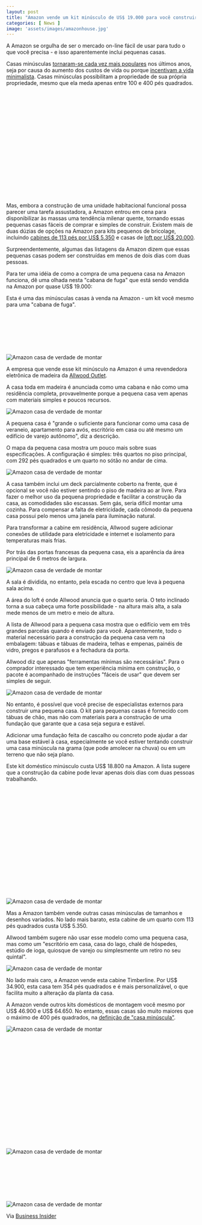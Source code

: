 ```yaml
---
layout: post
title: "Amazon vende um kit minúsculo de US$ 19.000 para você construir sua casa"
categories: [ News ]
image: 'assets/images/amazonhouse.jpg'
---
```


A Amazon se orgulha de ser o mercado on-line fácil de usar para tudo o que você precisa - e isso aparentemente inclui pequenas casas.

Casas minúsculas [tornaram-se cada vez mais populares](https://www.cnn.com/2018/11/02/success/tiny-homes/index.html) nos últimos anos, seja por causa do aumento dos custos de vida ou porque [incentivam a vida minimalista](https://thetinylife.com/what-is-the-tiny-house-movement/). Casas minúsculas possibilitam a propriedade de sua própria propriedade, mesmo que ela meda apenas entre 100 e 400 pés quadrados.

<!-- QUADRADO -->
<script async src="//pagead2.googlesyndication.com/pagead/js/adsbygoogle.js"></script>
<ins class="adsbygoogle"
style="display:inline-block;width:336px;height:280px"
data-ad-client="ca-pub-2838251107855362"
data-ad-slot="5351066970"></ins>
<script>
(adsbygoogle = window.adsbygoogle || []).push({});
</script>

Mas, embora a construção de uma unidade habitacional funcional possa parecer uma tarefa assustadora, a Amazon entrou em cena para disponibilizar às massas uma tendência milenar quente, tornando essas pequenas casas fáceis de comprar e simples de construir. Existem mais de duas dúzias de opções na Amazon para kits pequenos de bricolage, incluindo [cabines de 113 pés por US$ 5.350](https://www.amazon.com/Lillevilla-Escape-113-Allwood-Cabin/dp/B00O76AL5W) e casas de [loft por US$ 20.000](https://www.amazon.com/Allwood-Ranger-Cabin-Kit-Loft/dp/B072C7D1L3).

Surpreendentemente, algumas das listagens da Amazon dizem que essas pequenas casas podem ser construídas em menos de dois dias com duas pessoas.

Para ter uma idéia de como a compra de uma pequena casa na Amazon funciona, dê uma olhada nesta "cabana de fuga" que está sendo vendida na Amazon por quase US$ 19.000:

Esta é uma das minúsculas casas à venda na Amazon - um kit você mesmo para uma "cabana de fuga".

<!-- MINI ANÚNCIO -->
<script async src="//pagead2.googlesyndication.com/pagead/js/adsbygoogle.js"></script>
<!-- Games Root -->
<ins class="adsbygoogle"
style="display:inline-block;width:730px;height:95px"
data-ad-client="ca-pub-2838251107855362"
data-ad-slot="5351066970"></ins>
<script>
(adsbygoogle = window.adsbygoogle || []).push({});
</script>

![Amazon casa de verdade de montar](/assets/images/amazonhouse0.jpg)

A empresa que vende esse kit minúsculo na Amazon é uma revendedora eletrônica de madeira da [Allwood Outlet](https://allwoodoutlet.com/index.php).

A casa toda em madeira é anunciada como uma cabana e não como uma residência completa, provavelmente porque a pequena casa vem apenas com materiais simples e poucos recursos.

![Amazon casa de verdade de montar](/assets/images/amazonhouse1.jpg)

A pequena casa é "grande o suficiente para funcionar como uma casa de veraneio, apartamento para avós, escritório em casa ou até mesmo um edifício de varejo autônomo", diz a descrição.

O mapa da pequena casa mostra um pouco mais sobre suas especificações. A configuração é simples: três quartos no piso principal, com 292 pés quadrados e um quarto no sótão no andar de cima.

<!-- RETANGULO LARGO 2 -->
<script async src="//pagead2.googlesyndication.com/pagead/js/adsbygoogle.js"></script>
<ins class="adsbygoogle"
style="display:block; text-align:center;"
data-ad-layout="in-article"
data-ad-format="fluid"
data-ad-client="ca-pub-2838251107855362"
data-ad-slot="8549252987"></ins>
<script>
(adsbygoogle = window.adsbygoogle || []).push({});
</script>

![Amazon casa de verdade de montar](/assets/images/amazonhouse2.jpg)

A casa também inclui um deck parcialmente coberto na frente, que é opcional se você não estiver sentindo o piso de madeira ao ar livre.
Para fazer o melhor uso da pequena propriedade e facilitar a construção da casa, as comodidades são escassas. Sem gás, seria difícil montar uma cozinha. Para compensar a falta de eletricidade, cada cômodo da pequena casa possui pelo menos uma janela para iluminação natural.

Para transformar a cabine em residência, Allwood sugere adicionar conexões de utilidade para eletricidade e internet e isolamento para temperaturas mais frias.

Por trás das portas francesas da pequena casa, eis a aparência da área principal de 6 metros de largura.

![Amazon casa de verdade de montar](/assets/images/amazonhouse3.jpg)

A sala é dividida, no entanto, pela escada no centro que leva à pequena sala acima.

A área do loft é onde Allwood anuncia que o quarto seria. O teto inclinado torna a sua cabeça uma forte possibilidade - na altura mais alta, a sala mede menos de um metro e meio de altura.

A lista de Allwood para a pequena casa mostra que o edifício vem em três grandes parcelas quando é enviado para você. Aparentemente, todo o material necessário para a construção da pequena casa vem na embalagem: tábuas e tábuas de madeira, telhas e empenas, painéis de vidro, pregos e parafusos e a fechadura da porta.

Allwood diz que apenas "ferramentas mínimas são necessárias". Para o comprador interessado que tem experiência mínima em construção, o pacote é acompanhado de instruções "fáceis de usar" que devem ser simples de seguir.

<!-- RETANGULO LARGO -->
<script async src="https://pagead2.googlesyndication.com/pagead/js/adsbygoogle.js"></script>
<!-- Informat -->
<ins class="adsbygoogle"
style="display:block"
data-ad-client="ca-pub-2838251107855362"
data-ad-slot="2327980059"
data-ad-format="auto"
data-full-width-responsive="true"></ins>
<script>
(adsbygoogle = window.adsbygoogle || []).push({});
</script>

![Amazon casa de verdade de montar](/assets/images/amazonhouse4.jpg)

No entanto, é possível que você precise de especialistas externos para construir uma pequena casa. O kit para pequenas casas é fornecido com tábuas de chão, mas não com materiais para a construção de uma fundação que garante que a casa seja segura e estável.

Adicionar uma fundação feita de cascalho ou concreto pode ajudar a dar uma base estável à casa, especialmente se você estiver tentando construir uma casa minúscula na grama (que pode amolecer na chuva) ou em um terreno que não seja plano.

Este kit doméstico minúsculo custa US$ 18.800 na Amazon. A lista sugere que a construção da cabine pode levar apenas dois dias com duas pessoas trabalhando.

<!-- QUADRADO -->
<script async src="//pagead2.googlesyndication.com/pagead/js/adsbygoogle.js"></script>
<ins class="adsbygoogle"
style="display:inline-block;width:336px;height:280px"
data-ad-client="ca-pub-2838251107855362"
data-ad-slot="5351066970"></ins>
<script>
(adsbygoogle = window.adsbygoogle || []).push({});
</script>

![Amazon casa de verdade de montar](/assets/images/amazonhouse5.jpg)

Mas a Amazon também vende outras casas minúsculas de tamanhos e desenhos variados. No lado mais barato, esta cabine de um quarto com 113 pés quadrados custa US$ 5.350.

Allwood também sugere não usar esse modelo como uma pequena casa, mas como um "escritório em casa, casa do lago, chalé de hóspedes, estúdio de ioga, quiosque de varejo ou simplesmente um retiro no seu quintal".

![Amazon casa de verdade de montar](/assets/images/amazonhouse6.jpg)

No lado mais caro, a Amazon vende esta cabine Timberline. Por US$ 34.900, esta casa tem 354 pés quadrados e é mais personalizável, o que facilita muito a alteração da planta da casa.

A Amazon vende outros kits domésticos de montagem você mesmo por US$ 46.900 e US$ 64.650. No entanto, essas casas são muito maiores que o máximo de 400 pés quadrados, na [definição de "casa minúscula"](https://www.realtor.com/advice/buy/what-is-a-tiny-house/).

![Amazon casa de verdade de montar](/assets/images/amazonhouse7.jpg)

<!-- QUADRADO -->
<script async src="//pagead2.googlesyndication.com/pagead/js/adsbygoogle.js"></script>
<ins class="adsbygoogle"
style="display:inline-block;width:336px;height:280px"
data-ad-client="ca-pub-2838251107855362"
data-ad-slot="5351066970"></ins>
<script>
(adsbygoogle = window.adsbygoogle || []).push({});
</script>

![Amazon casa de verdade de montar](/assets/images/amazonhouse8.jpg)

<!-- MINI ANÚNCIO -->
<script async src="//pagead2.googlesyndication.com/pagead/js/adsbygoogle.js"></script>
<!-- Games Root -->
<ins class="adsbygoogle"
style="display:inline-block;width:730px;height:95px"
data-ad-client="ca-pub-2838251107855362"
data-ad-slot="5351066970"></ins>
<script>
(adsbygoogle = window.adsbygoogle || []).push({});
</script>

![Amazon casa de verdade de montar](/assets/images/amazonhouse9.jpg)

<!-- RETANGULO LARGO -->
<script async src="https://pagead2.googlesyndication.com/pagead/js/adsbygoogle.js"></script>
<!-- Informat -->
<ins class="adsbygoogle"
style="display:block"
data-ad-client="ca-pub-2838251107855362"
data-ad-slot="2327980059"
data-ad-format="auto"
data-full-width-responsive="true"></ins>
<script>
(adsbygoogle = window.adsbygoogle || []).push({});
</script>

Via [Business Insider](https://www.businessinsider.com/amazon-tiny-home-kit-allwood-getaway-cabin-loft-2019-7)
